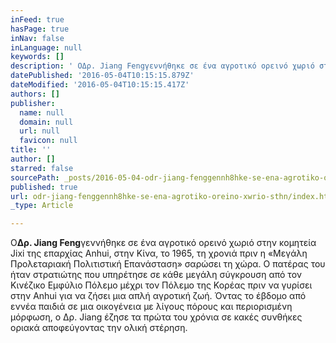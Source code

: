 ```yaml
---
inFeed: true
hasPage: true
inNav: false
inLanguage: null
keywords: []
description: ' ΟΔρ. Jiang Fengγεννήθηκε σε ένα αγροτικό ορεινό χωριό στην κομητεία Jixi της επαρχίας Anhui, στην Κίνα, το 1965, τη χρονιά πριν η «Μεγάλη Προλεταριακή Πολιτιστική Επανάσταση» σαρώσει τη χώρα. Ο πατέρας του ήταν στρατιώτης που υπηρέτησε σε κάθε μεγάλη σύγκρουση από τον Κινέζικο Εμφύλιο Πόλεμο μέχρι τον Πόλεμο της Κορέας πριν να γυρίσει στην Anhui για να ζήσει μια απλή αγροτική ζωή. Όντας το έβδομο από εννέα παιδιά σε μια οικογένεια με λίγους πόρους και περιορισμένη μόρφωση, ο Δρ. Jiang έζησε τα πρώτα του χρόνια σε κακές συνθήκες οριακά αποφεύγοντας την ολική στέρηση.'
datePublished: '2016-05-04T10:15:15.879Z'
dateModified: '2016-05-04T10:15:15.417Z'
authors: []
publisher:
  name: null
  domain: null
  url: null
  favicon: null
title: ''
author: []
starred: false
sourcePath: _posts/2016-05-04-odr-jiang-fenggennh8hke-se-ena-agrotiko-oreino-xwrio-sthn.md
published: true
url: odr-jiang-fenggennh8hke-se-ena-agrotiko-oreino-xwrio-sthn/index.html
_type: Article

---
```

Ο**Δρ. Jiang Feng**γεννήθηκε σε ένα αγροτικό ορεινό χωριό στην κομητεία Jixi της επαρχίας Anhui, στην Κίνα, το 1965, τη χρονιά πριν η «Μεγάλη Προλεταριακή Πολιτιστική Επανάσταση» σαρώσει τη χώρα. Ο πατέρας του ήταν στρατιώτης που υπηρέτησε σε κάθε μεγάλη σύγκρουση από τον Κινέζικο Εμφύλιο Πόλεμο μέχρι τον Πόλεμο της Κορέας πριν να γυρίσει στην Anhui για να ζήσει μια απλή αγροτική ζωή. Όντας το έβδομο από εννέα παιδιά σε μια οικογένεια με λίγους πόρους και περιορισμένη μόρφωση, ο Δρ. Jiang έζησε τα πρώτα του χρόνια σε κακές συνθήκες οριακά αποφεύγοντας την ολική στέρηση.